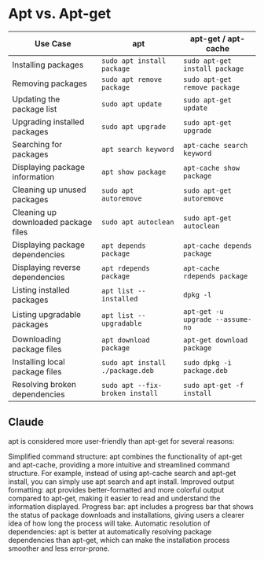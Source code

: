 # Apt vs. Apt-get
| Use Case                                | apt                           | apt-get / apt-cache                  |
|-----------------------------------------|-------------------------------|--------------------------------------|
| Installing packages                     | `sudo apt install package`    | `sudo apt-get install package`       |
| Removing packages                       | `sudo apt remove package`     | `sudo apt-get remove package`        |
| Updating the package list               | `sudo apt update`             | `sudo apt-get update`                |
| Upgrading installed packages            | `sudo apt upgrade`            | `sudo apt-get upgrade`               |
| Searching for packages                  | `apt search keyword`          | `apt-cache search keyword`           |
| Displaying package information          | `apt show package`            | `apt-cache show package`             |
| Cleaning up unused packages             | `sudo apt autoremove`         | `sudo apt-get autoremove`            |
| Cleaning up downloaded package files    | `sudo apt autoclean`          | `sudo apt-get autoclean`             |
| Displaying package dependencies         | `apt depends package`         | `apt-cache depends package`          |
| Displaying reverse dependencies         | `apt rdepends package`        | `apt-cache rdepends package`         |
| Listing installed packages              | `apt list --installed`        | `dpkg -l`                            |
| Listing upgradable packages             | `apt list --upgradable`       | `apt-get -u upgrade --assume-no`     |
| Downloading package files               | `apt download package`        | `apt-get download package`           |
| Installing local package files          | `sudo apt install ./package.deb` | `sudo dpkg -i package.deb`        |
| Resolving broken dependencies           | `sudo apt --fix-broken install` | `sudo apt-get -f install`          |

## Claude
apt is considered more user-friendly than apt-get for several reasons:

Simplified command structure: apt combines the functionality of apt-get and apt-cache, providing a more intuitive and streamlined command structure. For example, instead of using apt-cache search and apt-get install, you can simply use apt search and apt install.
Improved output formatting: apt provides better-formatted and more colorful output compared to apt-get, making it easier to read and understand the information displayed.
Progress bar: apt includes a progress bar that shows the status of package downloads and installations, giving users a clearer idea of how long the process will take.
Automatic resolution of dependencies: apt is better at automatically resolving package dependencies than apt-get, which can make the installation process smoother and less error-prone.